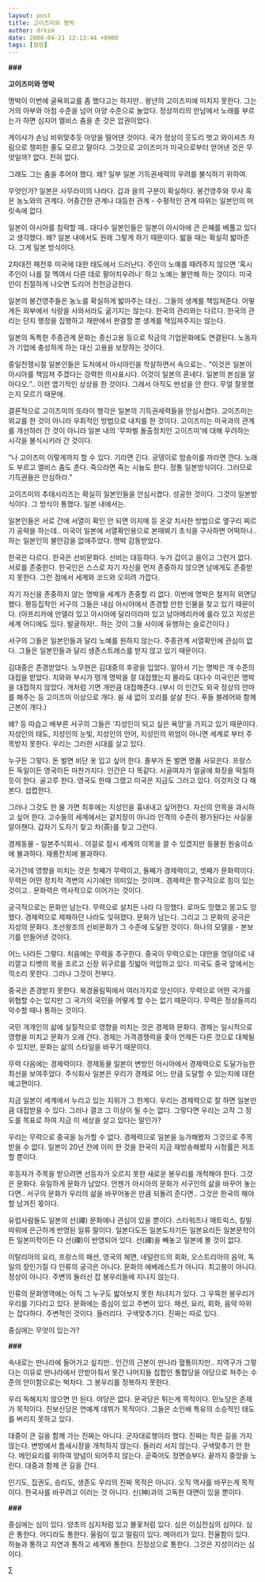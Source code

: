 ```yaml
---
layout: post
title: 고이즈미와 명박
author: drkim
date: 2008-04-21 12:13:44 +0900
tags: [컬럼]
---
```

**###**

**고이즈미와 명박**

명박이 이번에 굴욕외교를 좀 했다고는 하지만.. 왕년의 고이즈미에 미치지 못한다. 그는 거의 아부와 아첨 수준을 넘어 아양 수준으로 놀았다. 정상끼리의 만남에서 노래를 부르는가 하면 심지어 엘비스 춤을 춘 것은 압권이었다. 

게이샤가 손님 비위맞추듯 아양을 떨어댄 것이다. 국가 정상이 웃도리 벗고 와이셔츠 차림으로 챙피한 줄도 모르고 말이다. 그것으로 고이즈미가 미국으로부터 얻어낸 것은 무엇일까? 없다. 전혀 없다. 

그래도 그는 춤을 추어야 했다. 왜? 일부 일본 기득권세력의 우려를 불식하기 위하여. 

무엇인가? 일본은 사무라이의 나라다. 갑과 을의 구분이 확실하다. 봉건영주와 무사 혹은 농노와의 관계다. 어중간한 관계나 대등한 관계 - 수평적인 관계 따위는 일본인의 머릿속에 없다. 

일본이 아시아를 침략할 때.. 대다수 일본인들은 일본이 아시아에 큰 은혜를 베풀고 있다고 생각했다. 왜? 일본 내에서도 원래 그렇게 하기 때문이다. 밟을 때는 확실히 밟아준다. 그게 일본 방식이다. 

2차대전 패전후 미국에 대한 태도에서 드러난다. 주인이 노예를 때려주지 않으면 ‘혹시 주인이 나를 잘 멕여서 다른 데로 팔아치우려나’ 하고 노예는 불안해 하는 것이다. 미국인이 친절하게 나오면 도리어 전전긍긍한다. 

일본의 봉건영주들은 농노를 확실하게 밟아주는 대신.. 그들의 생계를 책임져준다. 어떻게든 외부에서 식량을 사와서라도 굶기지는 않는다. 한국의 관리와는 다르다. 한국의 관리는 단지 행정을 집행하고 재판에서 판결할 뿐 생계를 책임져주지는 않는다. 

일본의 독특한 주종관계 문화는 종신고용 등으로 작금의 기업문화에도 연결된다. 노동자가 기업에 충성하게 하는 대신 고용을 보장하는 것이다. 

중일전쟁시절 일본인들은 도처에서 아시아인을 학살하면서 속으로는.. “이것은 일본이 아시아를 책임져 주겠다는 강력한 의사표시다. 이것이 일본의 혼네다. 일본의 본심을 알아다오.”.. 이런 엽기적인 상상을 한 것이다. 그래서 아직도 반성을 안 한다. 무얼 잘못했는지 모르기 때문에. 

결론적으로 고이즈미의 또라이 행각은 일본의 기득권세력들을 안심시켰다. 고이즈미는 외교를 한 것이 아니라 우회적인 방법으로 내치를 한 것이다. 고이즈미는 미국과의 관계를 개선하러 간 것이 아니라 일본 내의 ‘무파벌 돌출정치인 고이즈미’에 대해 우려하는 시각을 불식시키러 간 것이다.

“나 고이즈미 이렇게까지 할 수 있다. 기라면 긴다. 궁뎅이로 밤송이를 까라면 깐다. 노래도 부르고 엘비스 춤도 춘다. 죽으라면 죽는 시늉도 한다. 정통 일본방식이다. 그러므로 기득권들은 안심하라.”

고이즈미의 추태시리즈는 확실히 일본인들을 안심시켰다. 성공한 것이다. 그것이 일본방식이다. 그 방식이 통했다. 일본 내에서는. 

일본인들은 서로 간에 서열이 확인 안 되면 이지메 등 온갖 치사한 방법으로 옆구리 찌르기 공략을 하는데.. 미국이 일본에 서열확인용으로 본때뵈기 초식을 구사하면 어떡하나.. 하는 일본인의 불안감을 없애주었다. 명박 감동받았다. 

한국은 다르다. 한국은 선비문화다. 선비는 대등하다. 누가 갑이고 을이고 그런거 없다. 서로를 존중한다. 한국인은 스스로 자기 자신을 먼저 존중하지 않으면 남에게도 존중받지 못한다. 그런 점에서 세계와 코드와 오히려 가깝다. 

자기 자신을 존중하지 않는 명박을 세계가 존중할 리 없다. 이번에 명박은 철저히 외면당했다. 평등집착인 서구의 그들은 내심 아시아에서 존경할 만한 인물을 찾고 있기 때문이다. (아프리카에 만델라 있고 아시아에 달라이라마 있고 남아메리카에 룰라 있고 지성은 세계 어디에도 있다. 발굴하자!.. 하는 것이 그들 사이에 유행하는 슬로건이다.) 

서구의 그들은 일본인들과 달리 노예를 원하지 않는다. 주종관계 서열확인에 관심이 없다. 그들은 일본인들과 달리 생존스트레스를 받지 않고 있기 때문이다.

김대중은 존경받았다. 노무현은 김대중의 후광을 입었다. 알아서 기는 명박은 개 수준의 대접을 받았다. 치와와 부시가 떵개 명박을 잘 대접했는지 몰라도 대다수 미국인은 명박을 대접하지 않았다. 개처럼 기면 개만큼 대접해준다. (부시 이 인간도 외국 정상의 안마를 해주는 등 고이즈미 이상으로 개다. 쉴 새 없이 꼬리를 살살 친다. 푸들 블레어와 함께 근본이 개다.)

왜? 등 따습고 배부른 서구의 그들은 ‘지성인이 되고 싶은 욕망’을 가지고 있기 때문이다. 지성인의 태도, 지성인의 눈빛, 지성인의 언어, 지성인의 위엄이 아니면 세계로 부터 주목받지 못한다. 우리는 그러한 시대를 살고 있다. 

누구든 그렇다. 돈 벌면 비단 옷 입고 싶어 한다. 졸부가 돈 벌면 명품 사모은다. 프랑스든 독일이든 영국이든 마찬가지다. 인간은 다 똑같다. 시골여자가 얼굴에 화장을 떡칠하듯이 한다. 골고루 한다. 영국도 한때 그랬고 미국은 지금도 그러고 있다. 이것저것 다 해 본다. 섭렵한다. 

그러나 그것도 한 물 가면 최후에는 지성인을 흉내내고 싶어한다. 자신의 안목을 과시하고 싶어 한다. 고수들의 세계에서는 겉치장이 아니라 인격의 수준이 평가된다는 사실을 알아챈다. 갑자기 도자기 찾고 차(茶)를 찾고 그런다. 

경제동물 - 일본주식회사.. 이걸로 잠시 세계의 이목을 끌 수 있겠지만 동물원 원숭이쇼에 불과하다. 재롱잔치에 불과하다. 

국가간에 영향을 미치는 것은 첫째가 무력이고, 둘째가 경제력이고, 셋째가 문화력이다. 무력은 어떤 정치적 격변의 시기에만 의미있는 것이며.. 경제력은 항구적으로 힘이 있는 것이고.. 문화력은 역사적으로 이어가는 것이다. 

궁극적으로는 문화만 남는다. 무력으로 설치든 나라 다 망했다. 로마도 망했고 몽고도 망했다. 경제력으로 제패하던 나라도 잊혀졌다. 문화가 남는다. 그리고 그 문화의 궁극은 지성의 문화다. 조선왕조의 선비문화가 그 수준에 도달한 것이다. 하나의 모델을 - 본보기를 만들어낸 것이다. 

어느 나라든 그렇다. 처음에는 무력을 추구한다. 중국이 무력으로는 대만을 엉덩이로 내리깔고 티벳의 목을 조르고 신장 위구르를 짓밟아 억압하고 있다. 미국도 중국 앞에서는 끽소리 못한다. 그러나 그것이 전부다. 

중국은 존경받지 못한다. 북경올림픽에서 여러가지로 망신이다. 무력으로 어떤 국가를 위협할 수는 있지만 그 국가의 국민을 어떻게 할 수는 없기 때문이다. 무력은 정상들끼리 악수할 때나 통하는 것이다. 

국민 개개인의 삶에 실질적으로 영향을 미치는 것은 경제와 문화다. 경제는 일시적으로 영향을 미치고 문화가 오래 간다. 경제는 가격경쟁력을 좇아 언제든 다른 것으로 대체될 수 있지만, 문화는 삶의 스타일을 바꾸기 때문이다. 

무력 다음에는 경제력이다. 경제동물 일본이 변방인 아시아에서 경제력으로 도달가능한 최선을 보여주었다. 주식회사 일본은 우리가 경제로 어느 만큼 도달할 수 있는지에 대한 예고편이다. 

지금 일본이 세계에서 누리고 있는 지위가 그 한계다. 우리는 경제력으로 잘 하면 일본만큼 대접받을 수 있다. 그러나 결코 그 이상이 될 수는 없다. 그렇다면 우리는 고작 그 정도를 목표로 하여 지금 이 세상을 살고 있다는 말인가? 

우리는 무력으로 중국을 능가할 수 없다. 경제력으로 일본을 능가해봤자 그것으로 주목받을 수 없다. 일본이 20년 전에 이미 한 것을 한국이 지금 재방송해봤자 시청률은 저조할 뿐이다. 

후등자가 주목을 받으려면 선등자가 오르지 못한 새로운 봉우리를 개척해야 한다. 그것은 문화다. 유일하게 문화가 남았다. 언젠가 아시아의 문화가 서구인의 삶을 바꾸어 놓는다면.. 서구의 문화가 우리의 삶을 바꾸어놓은 만큼 되돌려 준다면.. 그것은 한국의 해야할 남겨진 몫이다. 

유럽사람들도 일본의 선(禪) 문화에나 관심이 있을 뿐이다. 스타워즈나 매트릭스, 킬빌 따위에 은근하게 반영된 일류 말이다. 일본다도든 일본도자기든 일본요리든 일본문학이든 일본미학이든 다 선(禪)이 반영되어 있다. 선(禪)을 빼놓고 일본에 볼 것이 없다. 

이탈리아의 요리, 프랑스의 패션, 영국의 체면, 네덜란드의 회화, 오스트리아의 음악, 독일의 장인기질 다 인류의 궁극은 아니다. 문화의 에베레스트가 아니다. 최고봉이 아니다. 정상이 아니다. 주변의 둘러선 잡 봉우리들에 지나지 않는다. 

인류의 문화영역에는 아직 그 누구도 밟아보지 못한 처녀지가 있다. 그 우뚝한 봉우리가 우리를 기다리고 있다. 문화에는 중심이 있고 주변이 있다. 패션, 요리, 회화, 음악 따위는 잡다하다. 주변적인 것이다. 들러리다. 구색맞추기다. 진짜는 따로 있다. 

중심에는 무엇이 있는가? 

**###**

속내로는 딴나라에 들어가고 싶지만.. 인간의 근본이 딴나라 혈통이지만.. 지역구가 그렇다는 이유로 딴나라에서 안받아줘서 못간 나머지들 집합인 통합당을 야당으로 쳐주는 수준의 안이함으로는 벅차다. 그 봉우리를 정복하지 못한다. 

우리 독해지지 않으면 안 된다. 야당은 없다. 문국당은 튀는게 목적이다. 민노당은 존재가 목적이다. 진보신당은 연예계 데뷔가 목적이다. 그들은 소인배 특유의 소승적인 태도를 버리지 못하고 있다. 

대중이 큰 길을 함께 가는 진짜는 아니다. 군자대로행이라 했다. 진짜는 작은 길을 가지 않는다. 변방에서 틈새시장을 개척하지 않는다. 들러리 서지 않는다. 구색맞추기 안 한다. 메인요리를 위하여 양념이 되어주지 않는다. 곧죽어도 정면승부다. 끝까지 중앙을 노린다. 대중과 함께 큰 길을 간다. 

인기도, 집권도, 승리도, 생존도 우리의 진짜 목적은 아니다. 오직 역사를 바꾸는게 목적이다. 한국사를 바꾸려고 이러는 것 아니다. 신(神)과의 고독한 대면이 있을 뿐이다. 

**\###** 

중심에는 심이 있다. 양초의 심지처럼 있고 불꽃처럼 있다. 심은 이심전심의 심이다. 심은 통한다. 어디라도 통한다. 울림이 있고 떨림이 있다. 메아리가 있다. 전율함이 있다. 하늘과 통하고 자연과 통하고 세계와 통한다. 진정성으로 통한다. 그것은 지성이라는 심이다. 



∑